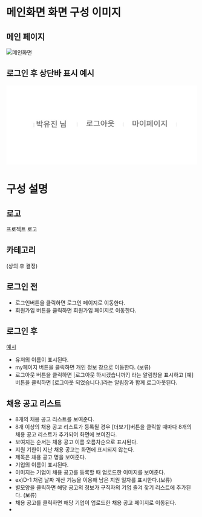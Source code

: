 # 메인화면 화면 구성 이미지

## 메인 페이지
![메인화면](images/메인페이지-6.jpg)

## 로그인 후 상단바 표시 예시
![메인화면](images/afterLogin.jpg)

# 구성 설명

## 로고
프로젝트 로고
## 카테고리
(상의 후 결정)
## 로그인 전
- 로그인버튼을 클릭하면 로그인 페이지로 이동한다. 
- 회원가입 버튼을 클릭하면 회원가입 페이지로 이동한다.
## 로그인 후
[예시](#로그인-후-상단바-표시-예시)
- 유저의 이름이 표시된다.
- my페이지 버튼을 클릭하면 개인 정보 창으로 이동한다. (보류)
- 로그아웃 버튼을 클릭하면 [로그아웃 하시겠습니까?] 라는 알림창을 표시하고 [예]버튼을 클릭하면 [로그아웃 되었습니다.]라는 알림창과 함께 로그아웃된다. 
## 채용 공고 리스트
- 8개의 채용 공고 리스트를 보여준다.
- 8개 이상의 채용 공고 리스트가 등록될 경우 [더보기]버튼을 클릭할 때마다 8개의 채용 공고 리스트가 추가되어 화면에 보여진다. 
- 보여지는 순서는 채용 공고 이름 오름차순으로 표시된다.
- 지원 기한이 지난 채용 공고는 화면에 표시되지 않는다. 
- 제목은 채용 공고 명을 보여준다.
- 기업의 이름이 표시된다.
- 이미지는 기업이 채용 공고를 등록할 때 업로드한 이미지를 보여준다.
- ex)D-1 처럼  날짜 계산 기능을 이용해 남은 지원 일자를 표시한다.(보류)
- 별모양을 클릭하면 해당 공고의 정보가 구직자의 기업 즐겨 찾기 리스트에 추가된다. (보류)
- 채용 공고를 클릭하면 해당 기업이 업로드한 채용 공고 페이지로 이동된다.
- 


